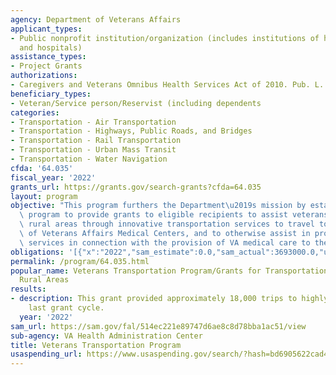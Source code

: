 ```yaml
---
agency: Department of Veterans Affairs
applicant_types:
- Public nonprofit institution/organization (includes institutions of higher education
  and hospitals)
assistance_types:
- Project Grants
authorizations:
- Caregivers and Veterans Omnibus Health Services Act of 2010. Pub. L. 111, 163.
beneficiary_types:
- Veteran/Service person/Reservist (including dependents
categories:
- Transportation - Air Transportation
- Transportation - Highways, Public Roads, and Bridges
- Transportation - Rail Transportation
- Transportation - Urban Mass Transit
- Transportation - Water Navigation
cfda: '64.035'
fiscal_year: '2022'
grants_url: https://grants.gov/search-grants?cfda=64.035
layout: program
objective: "This program furthers the Department\u2019s mission by establishing a\
  \ program to provide grants to eligible recipients to assist veterans in highly\
  \ rural areas through innovative transportation services to travel to Department\
  \ of Veterans Affairs Medical Centers, and to otherwise assist in providing transportation\
  \ services in connection with the provision of VA medical care to these veterans"
obligations: '[{"x":"2022","sam_estimate":0.0,"sam_actual":3693000.0,"usa_spending_actual":2360949.7},{"x":"2023","sam_estimate":7000000.0,"sam_actual":0.0,"usa_spending_actual":356849.01},{"x":"2024","sam_estimate":10000000.0,"sam_actual":0.0,"usa_spending_actual":0.0}]'
permalink: /program/64.035.html
popular_name: Veterans Transportation Program/Grants for Transportation in Highly
  Rural Areas
results:
- description: This grant provided approximately 18,000 trips to highly rural veterans
    last grant cycle.
  year: '2022'
sam_url: https://sam.gov/fal/514ec221e89747d6ae8c8d78bba1ac51/view
sub-agency: VA Health Administration Center
title: Veterans Transportation Program
usaspending_url: https://www.usaspending.gov/search/?hash=bd6905622cad41acc47b6eeff65cbde3
---
```

